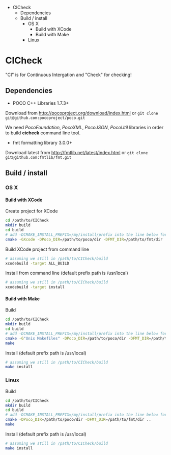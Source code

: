 <!-- MarkdownTOC depth=0 -->

- CICheck
	- Dependencies
	- Build / install
		- OS X
			- Build with XCode
			- Build with Make
		- Linux

<!-- /MarkdownTOC -->

# CICheck
"CI" is for Continuous Intergation and "Check" for checking!

## Dependencies

* POCO C++ Libraries 1.7.3+

Download from http://pocoproject.org/download/index.html
or ``` git clone git@github.com:pocoproject/poco.git ```

We need _PocoFoundation_, _PocoXML_, _PocoJSON_, _PocoUtil_ libraries
in order to build __cicheck__ command line tool.

* fmt formatting library 3.0.0+

Download latest from http://fmtlib.net/latest/index.html
or ``` git clone git@github.com:fmtlib/fmt.git ```

## Build / install

### OS X

#### Build with XCode

Create project for XCode
```bash
cd /path/to/CICheck
mkdir build
cd build
# add -DCMAKE_INSTALL_PREFIX=/my/install/prefix into the line below for custom install location
cmake -GXcode -DPoco_DIR=/path/to/poco/dir -DFMT_DIR=/path/to/fmt/dir ..
```
Build XCode project from command line
```bash
# assuming we still in /path/to/CICheck/build
xcodebuild -target ALL_BUILD
```
Install from command line (default prefix path is /usr/local)
```bash
# assuming we still in /path/to/CICheck/build
xcodebuild -target install
```

#### Build with Make

Build
```bash
cd /path/to/CICheck
mkdir build
cd build
# add -DCMAKE_INSTALL_PREFIX=/my/install/prefix into the line below for custom install location
cmake -G"Unix Makefiles" -DPoco_DIR=/path/to/poco/dir -DFMT_DIR=/path/to/fmt/dir ..
make
```
Install (default prefix path is /usr/local)
```bash
# assuming we still in /path/to/CICheck/build
make install
```


### Linux

Build
```bash
cd /path/to/CICheck
mkdir build
cd build
# add -DCMAKE_INSTALL_PREFIX=/my/install/prefix into the line below for custom install location
cmake -DPoco_DIR=/path/to/poco/dir -DFMT_DIR=/path/to/fmt/dir ..
make
```
Install (default prefix path is /usr/local)
```bash
# assuming we still in /path/to/CICheck/build
make install
```
